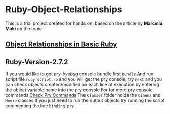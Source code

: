 # Ruby-Object-Relationships
This is a trial project created for hands on, based on the article by **Marcella Maki** on the topic
## [Object Relationships in Basic Ruby](https://medium.com/@marcellamaki/object-relationships-in-basic-ruby-1af5773fff48)
## Ruby-Version-2.7.2
If you would like to get _pry-byebug_ console bundle first
`bundle`
And run script file
`ruby script.rb` and you will get the pry console,
try `next` and you can check objects created/modified on each line of execution by entering the object variable name into the pry console
For for more pry console commands [Check Pry Commands](https://github.com/deivid-rodriguez/pry-byebug)
The `Classes` folder holds the `Cinema` and `Movie` classes
If you just need to run the output objects try running the script commenting the line `binding.pry`

